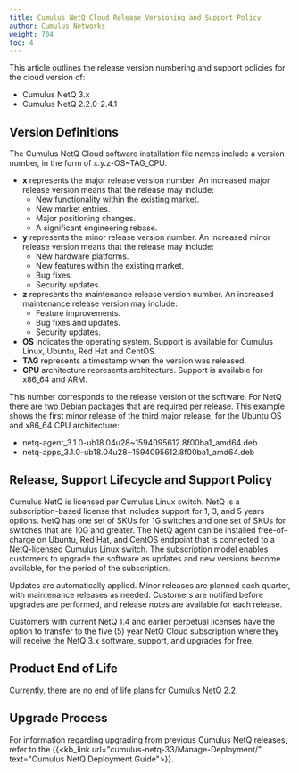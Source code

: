 ```yaml
---
title: Cumulus NetQ Cloud Release Versioning and Support Policy
author: Cumulus Networks
weight: 704
toc: 4
---
```


This article outlines the release version numbering and support policies for the cloud version of:

- Cumulus NetQ 3.x
- Cumulus NetQ 2.2.0-2.4.1

## Version Definitions

The Cumulus NetQ Cloud software installation file names include a
version number, in the form of x.y.z-OS\~TAG\_CPU.

- **x** represents the major release version number. An increased major release version means that the release may include:
    - New functionality within the existing market.
    - New market entries.
    - Major positioning changes.
    - A significant engineering rebase.
- **y** represents the minor release version number. An increased
    minor release version means that the release may include:
    - New hardware platforms.
    - New features within the existing market.
    - Bug fixes.
    - Security updates.
- **z** represents the maintenance release version number. An
    increased maintenance release version may include:
    - Feature improvements.
    - Bug fixes and updates.
    - Security updates.
- **OS** indicates the operating system. Support is available for
    Cumulus Linux, Ubuntu, Red Hat and CentOS.
- **TAG** represents a timestamp when the version was released.
- **CPU** architecture represents architecture. Support is available
    for x86\_64 and ARM.

This number corresponds to the release version of the software. For NetQ
there are two Debian packages that are required per release. This
example shows the first minor release of the third major release, for
the Ubuntu OS and x86\_64 CPU architecture:

- netq-agent\_3.1.0-ub18.04u28\~1594095612.8f00ba1\_amd64.deb
- netq-apps\_3.1.0-ub18.04u28\~1594095612.8f00ba1\_amd64.deb

## Release, Support Lifecycle and Support Policy

Cumulus NetQ is licensed per Cumulus Linux switch. NetQ is a
subscription-based license that includes support for 1, 3, and 5 years
options. NetQ has one set of SKUs for 1G switches and one set of SKUs
for switches that are 10G and greater. The NetQ agent can be installed
free-of-charge on Ubuntu, Red Hat, and CentOS endpoint that is connected
to a NetQ-licensed Cumulus Linux switch. The subscription model
enables customers to upgrade the software as updates and new versions
become available, for the period of the subscription.

Updates are automatically applied. Minor releases are planned each
quarter, with maintenance releases as needed. Customers are notified
before upgrades are performed, and release notes are available for each release.

Customers with current NetQ 1.4 and earlier perpetual licenses have the
option to transfer to the five (5) year NetQ Cloud subscription where
they will receive the NetQ 3.x software, support, and upgrades for free.  

## Product End of Life

Currently, there are no end of life plans for Cumulus NetQ 2.2.

## Upgrade Process

For information regarding upgrading from previous Cumulus NetQ releases, refer to the {{<kb_link url="cumulus-netq-33/Manage-Deployment/" text="Cumulus NetQ Deployment Guide">}}.
